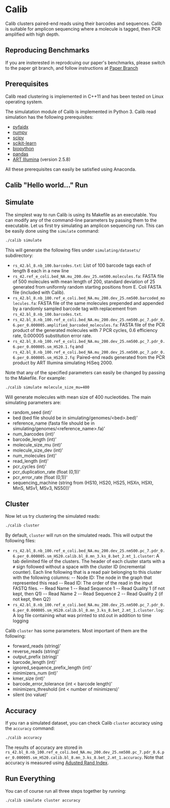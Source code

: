 # Calib
Calib clusters paired-end reads using their barcodes and sequences. Calib is suitable for amplicon sequencing where a molecule is tagged, then PCR amplified with high depth.

## Reproducing Benchmarks

If you are insterested in reprodcuing our paper's benchmarks, please switch to the paper git branch, and follow instructions at [Paper Branch](https://github.com/vpc-ccg/calib/tree/paper/)


## Prerequisites

Calib read clustering is implemented in C++11 and has been tested on Linux operating system.

The simulatation module of Calib is implemented in Python 3. Calib read simulation has the following prerequisites:

- [pyfaidx](https://pypi.python.org/pypi/pyfaidx)
- [numpy](https://pypi.python.org/pypi/numpy)
- [scipy](https://pypi.python.org/pypi/scipy)
- [scikit-learn](https://pypi.python.org/pypi/scikit-learn)
- [biopython](https://pypi.python.org/pypi/biopython)
- [pandas](https://pypi.python.org/pypi/pandas)
- [ART Illumina](https://www.niehs.nih.gov/research/resources/software/biostatistics/art/index.cfm) (version 2.5.8)

All these prerequisites can easily be satisfied using Anaconda.



## Calib "Hello world..." Run

## Simulate

The simplest way to run Calib is using its Makefile as an executable. You can modify any of the command-line parameters by passing them to the executable. Let us first try simulating an amplicon sequencing run. This can be easily done using the `simulate` command:

```bash
./calib simulate
```

This will generate the following files under `simulating/datasets/` subdirectory:

- `rs_42.bl_8.nb_100.barcodes.txt`: List of 100 barcode tags each of length 8 each in a new line
- `rs_42.ref_e_coli.bed_NA.mu_200.dev_25.nm500.molecules.fa`: FASTA file of 500 molecules with mean length of 200, standard deviation of 25 generated from uniformly random starting positions from E. Coli FASTA file (included with Calib).
- `rs_42.bl_8.nb_100.ref_e_coli.bed_NA.mu_200.dev_25.nm500.barcoded_molecules.fa`: FASTA file of the same molecules prepended and appended by a randomly sampled barcode tag with replacement from `rs_42.bl_8.nb_100.barcodes.txt`.
- `rs_42.bl_8.nb_100.ref_e_coli.bed_NA.mu_200.dev_25.nm500.pc_7.pdr_0.6.per_0.000005.amplified_barcoded_molecules.fa`: FASTA file of the PCR product of the generated molecules with 7 PCR cycles, 0.6 efficiency rate, 0.000005 substitution error rate.
- `rs_42.bl_8.nb_100.ref_e_coli.bed_NA.mu_200.dev_25.nm500.pc_7.pdr_0.6.per_0.000005.sm_HS20.1.fq` and `rs_42.bl_8.nb_100.ref_e_coli.bed_NA.mu_200.dev_25.nm500.pc_7.pdr_0.6.per_0.000005.sm_HS20.2.fq`: Paired-end reads generated from the PCR product by ART Illumina simulating HiSeq 2000.

Note that any of the specified parameters can easily be changed by passing to the Makefile. For example:

```bash
./calib simulate molecule_size_mu=400
```

Will generate molecules with mean size of 400 nucleotides. The main simulating parameters are:

- random_seed (int)'
- bed (bed file should be in simulating/genomes/\<bed\>.bed)'
- reference_name (fasta file should be in simulating/genomes/<reference_name>.fa)'
- num_barcodes (int)'
- barcode_length (int)'
- molecule_size_mu (int)'
- molecule_size_dev (int)'
- num_molecules (int)'
- read_length (int)'
- pcr_cycles (int)'
- pcr_duplication_rate (float (0,1))'
- pcr_error_rate (float (0,1))'
- sequencing_machine (string from (HS10, HS20, HS25, HSXn, HSXt, MinS, MSv1, MSv3, NS50))'

## Cluster

Now let us try clustering the simulated reads:

```bash
./calib cluster
```

By default, `cluster` will run on the simulated reads. This will output the following files:

- `rs_42.bl_8.nb_100.ref_e_coli.bed_NA.mu_200.dev_25.nm500.pc_7.pdr_0.6.per_0.000005.sm_HS20.calib.bl_8.mn_3.ks_8.bet_2.mt_1.cluster`: A tab delimited file of the clusters. The header of each cluster starts with a `#` sign followed without a space with the cluster ID (incremental counter). Each line following that is a read pair belonging to this cluster with the following columns:
-- Node ID: The node in the graph that represented this read
-- Read ID: The order of the read in the input FASTQ files.
-- Read Name 1
-- Read Sequence 1
-- Read Quality 1 (if not kept, then Q1)
-- Read Name 2
-- Read Sequence 2
-- Read Quality 2 (if not kept, then Q2)
- `rs_42.bl_8.nb_100.ref_e_coli.bed_NA.mu_200.dev_25.nm500.pc_7.pdr_0.6.per_0.000005.sm_HS20.calib.bl_8.mn_3.ks_8.bet_2.mt_1.cluster.log`: A log file containing what was printed to std.out in addition to time logging

Calib `cluster` has some parameters. Most important of them are the following:
- forward_reads (string)'
- reverse_reads (string)'
- output_prefix (string)'
- barcode_length (int)'
- ignored_sequence_prefix_length (int)'
- minimizers_num (int)'
- kmer_size (int)'
- barcode_error_tolerance (int < barcode length)'
- minimizers_threshold (int < number of minimizers)'
- silent (no value)'

## Accuracy
If you ran a simulated dataset, you can check Calib `cluster` accuracy using the `accuracy` command:

```bash
./calib accuracy
```

The results of accuracy are stored in `rs_42.bl_8.nb_100.ref_e_coli.bed_NA.mu_200.dev_25.nm500.pc_7.pdr_0.6.per_0.000005.sm_HS20.calib.bl_8.mn_3.ks_8.bet_2.mt_1.accuracy`. Note that accuracy is measured using [Adusted Rand Index](https://en.wikipedia.org/wiki/Rand_index#Adjusted_Rand_index).

## Run Everything
You can of course run all three steps together by running:
```bash
./calib simulate cluster accuracy
```

